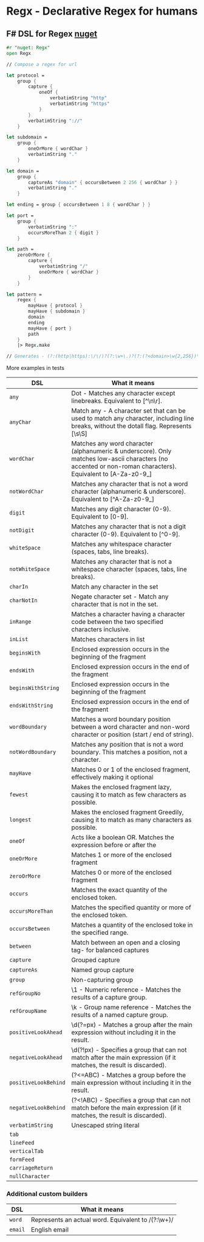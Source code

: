 # Regx - Declarative Regex for humans
## F# DSL for Regex [nuget](https://www.nuget.org/packages/Regx)
```fsharp
#r "nuget: Regx"
open Regx

// Compose a regex for url 

let protocol =
    group {
        capture {
            oneOf {
                verbatimString "http"
                verbatimString "https"
            }
        }
        verbatimString "://"
    }

let subdomain =
    group {
        oneOrMore { wordChar }
        verbatimString "."
    }

let domain =
    group {
        captureAs "domain" { occursBetween 2 256 { wordChar } }
        verbatimString "."
    }

let ending = group { occursBetween 1 8 { wordChar } }

let port =
    group {
        verbatimString ":"
        occursMoreThan 2 { digit }
    }

let path =
    zeroOrMore {
        capture {
            verbatimString "/"
            oneOrMore { wordChar }
        }
    }

let pattern =
    regex {
        mayHave { protocol }
        mayHave { subdomain }
        domain
        ending
        mayHave { port }
        path
    }
    |> Regx.make

// Generates - (?:(http|https):\/\/)?(?:\w+\.)?(?:(?<domain>\w{2,256})\.)(?:\w{1,8})(?::\d{2,})?(\/\w+)*
 ```


More examples in tests


|DSL  |What it means  |
|--|--|
| `any` |Dot - Matches any character except linebreaks. Equivalent to [^\n\r].  |
| `anyChar` |Match any - A character set that can be used to match any character, including line breaks, without the dotall flag. Represents [\s\S]  |
| `wordChar` |Matches any word character (alphanumeric & underscore). Only matches low-ascii characters (no accented or non-roman characters). Equivalent to [A-Za-z0-9_]  |
| `notWordChar` |Matches any character that is not a word character (alphanumeric & underscore). Equivalent to [^A-Za-z0-9_]  |
| `digit` |Matches any digit character (0-9). Equivalent to [0-9].  |
| `notDigit` |Matches any character that is not a digit character (0-9). Equivalent to [^0-9].  |
| `whiteSpace` |Matches any whitespace character (spaces, tabs, line breaks).  |
| `notWhiteSpace` |Matches any character that is not a whitespace character (spaces, tabs, line breaks).  |
| `charIn` |Match any character in the set  |
| `charNotIn` |Negate character set - Match any character that is not in the set.  |
| `inRange` |Matches a character having a character code between the two specified characters inclusive. |
| `inList` |Matches characters in list|
| `beginsWith` |Enclosed expression occurs in the beginning of the fragment |
| `endsWith` |Enclosed expression occurs in the end of the fragment |
| `beginsWithString` |Enclosed expression occurs in the beginning of the fragment  |
| `endsWithString` |Enclosed expression occurs in the end of the fragment  |
|`wordBoundary` |Matches a word boundary position between a word character and non-word character or position (start / end of string).|
|`notWordBoundary`|Matches any position that is not a word boundary. This matches a position, not a character.|
|`mayHave`|Matches 0 or 1 of the enclosed fragment, effectively making it optional|
|`fewest`|Makes the enclosed fragment lazy, causing it to match as few characters as possible.|
|`longest`|Makes the enclosed fragment Greedily, causing it to match as many characters as possible.|
|`oneOf`|Acts like a boolean OR. Matches the expression before or after the|
|`oneOrMore`|Matches 1 or more of the enclosed fragment|
|`zeroOrMore`|Matches 0 or more of the enclosed fragment|
|`occurs`|Matches the exact quantity of the enclosed token.|
|`occursMoreThan`|Matches the specified quantity or more of the enclosed token.|
|`occursBetween`|Matches a quantity of the enclosed toke in the specified range.|
|`between`|Match between an open and a closing tag- for balanced captures|
|`capture`| Grouped capture|
|`captureAs`|Named group capture|
|`group`|Non-capturing group|
|`refGroupNo`|\1 - Numeric reference - Matches the results of a capture group.|
|`refGroupName`|\k<name> - Group name reference - Matches the results of a named capture group.|
|`positiveLookAhead`| \d(?=px) - Matches a group after the main expression without including it in the result.|
|`negativeLookAhead`| \d(?!px) - Specifies a group that can not match after the main expression (if it matches, the result is discarded).|
|`positiveLookBehind`| (?<=ABC) - Matches a group before the main expression without including it in the result.|
|`negativeLookBehind`| (?<!ABC) - Specifies a group that can not match before the main expression (if it matches, the result is discarded).|
|`verbatimString`|Unescaped string literal|
|`tab`||
|`lineFeed`||
|`verticalTab`||
|`formFeed`||
|`carriageReturn`||
|`nullCharacter`||

### Additional custom builders

|DSL  |What it means  |
|--|--|
| `word` | Represents an actual word. Equivalent to /(?:\w+)/  |
| `email` | English email |
